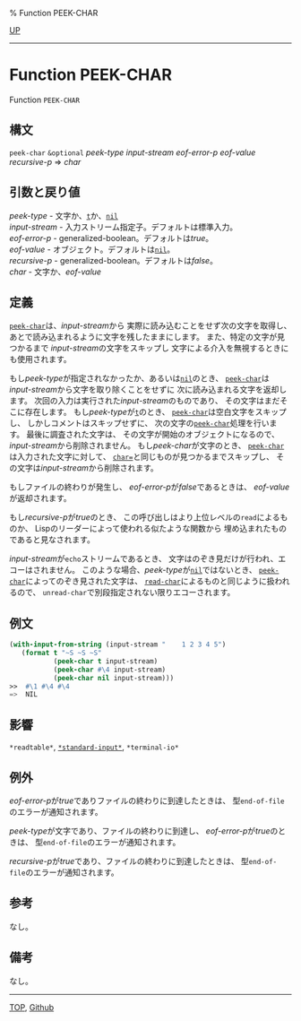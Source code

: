 % Function PEEK-CHAR

[UP](21.2.html)  

---

# Function **PEEK-CHAR**


Function `PEEK-CHAR`


## 構文

`peek-char` `&optional`
 *peek-type* *input-stream* *eof-error-p* *eof-value* *recursive-p*
 => *char*


## 引数と戻り値

*peek-type* - 文字か、[`t`](5.3.t-variable.html)か、[`nil`](5.3.nil-variable.html)  
*input-stream* - 入力ストリーム指定子。デフォルトは標準入力。  
*eof-error-p* - generalized-boolean。デフォルトは*true*。  
*eof-value* - オブジェクト。デフォルトは[`nil`](5.3.nil-variable.html)。  
*recursive-p* - generalized-boolean。デフォルトは*false*。  
*char* - 文字か、*eof-value*


## 定義

[`peek-char`](21.2.peek-char.html)は、*input-stream*から
実際に読み込むことをせず次の文字を取得し、
あとで読み込まれるように文字を残したままにします。
また、特定の文字が見つかるまで
*input-stream*の文字をスキップし
文字による介入を無視するときにも使用されます。

もし*peek-type*が指定されなかったか、あるいは[`nil`](5.3.nil-variable.html)のとき、
[`peek-char`](21.2.peek-char.html)は
*input-stream*から文字を取り除くことをせずに
次に読み込まれる文字を返却します。
次回の入力は実行された*input-stream*のものであり、
その文字はまだそこに存在します。
もし*peek-type*が[`t`](5.3.t-variable.html)のとき、
[`peek-char`](21.2.peek-char.html)は空白文字をスキップし、
しかしコメントはスキップせずに、
次の文字の[`peek-char`](21.2.peek-char.html)処理を行います。
最後に調査された文字は、
その文字が開始のオブジェクトになるので、
*input-stream*から削除されません。
もし*peek-char*が文字のとき、
[`peek-char`](21.2.peek-char.html)は入力された文字に対して、
[`char=`](13.2.char-equal.html)と同じものが見つかるまでスキップし、
その文字は*input-stream*から削除されます。

もしファイルの終わりが発生し、
*eof-error-p*が*false*であるときは、
*eof-value*が返却されます。

もし*recursive-p*が*true*のとき、
この呼び出しはより上位レベルの`read`によるものか、
Lispのリーダーによって使われる似たような関数から
埋め込まれたものであると見なされます。

*input-stream*が`echo`ストリームであるとき、
文字はのぞき見だけが行われ、エコーはされません。
このような場合、*peek-type*が[`nil`](5.3.nil-variable.html)ではないとき、
[`peek-char`](21.2.peek-char.html)によってのぞき見された文字は、
[`read-char`](21.2.read-char.html)によるものと同じように扱われるので、
`unread-char`で別段指定されない限りエコーされます。


## 例文

```lisp
(with-input-from-string (input-stream "    1 2 3 4 5")
   (format t "~S ~S ~S" 
           (peek-char t input-stream)
           (peek-char #\4 input-stream)
           (peek-char nil input-stream)))
>>  #\1 #\4 #\4
=>  NIL
```


## 影響

`*readtable*`,
[`*standard-input*`](21.2.debug-io.html),
`*terminal-io*`


## 例外

*eof-error-p*が*true*でありファイルの終わりに到達したときは、
型`end-of-file`のエラーが通知されます。

*peek-type*が文字であり、ファイルの終わりに到達し、
*eof-error-p*が*true*のときは、
型`end-of-file`のエラーが通知されます。

*recursive-p*が*true*であり、ファイルの終わりに到達したときは、
型`end-of-file`のエラーが通知されます。


## 参考

なし。


## 備考

なし。


---
[TOP](index.html),  [Github](https://github.com/nptcl/npt-japanese)

